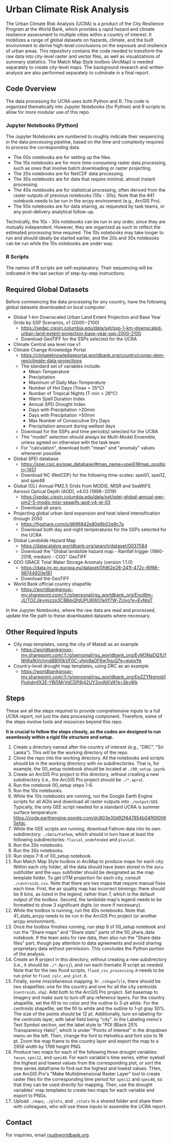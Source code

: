 # Urban Climate Risk Analysis

The Urban Climate Risk Analysis (UCRA) is a product of the City Resilience Program at the World Bank, which provides a rapid hazard and climate resilience assessment to multiple cities within a country of interest.
It mobilizes a range of global datasets on hazards, climate, and the built environment to derive high-level conclusions on the exposure and resilience of urban areas.
This repository contains the code needed to transform the raw data into city-level raster and vector files, as well as visualizations of summary statistics.
The Match Map Style toolbox (ArcMap) is needed separately to create city-level maps.
The background research and written analysis are also performed separately to culminate in a final report.

## Code Overview

The data processing for UCRA uses both Python and R.
The code is organized thematically into Jupyter Notebooks (for Python) and R scripts to allow for more modular use of this repo.

### Jupyter Notebooks (Python)

The Jupyter Notebooks are numbered to roughly indicate their sequencing in the data processing pipeline, based on the time and complexity required to process the corresponding data.
- The 00s notebooks are for setting up the files.
- The 10s notebooks are for more time-consuming raster data processing, such as ones that involve batch downloading or raster projecting.
- The 20s notebooks are for NetCDF data processing.
- The 30s notebooks are for data that require minimal, almost instant processing.
- The 40s notebooks are for statistical processing, often derived from the raster outputs of previous notebooks (10s - 30s). Note that the #41 notebook needs to be run in the arcpy environment (e.g., ArcGIS Pro).
- The 50s notebooks are for data sharing, as requested by task teams, or any post-delivery analytical follow-up.

Technically, the 10s - 30s notebooks can be run in any order, since they are mutually independent.
However, they are organized as such to reflect the estimated processing time required.
The 10s notebooks may take longer to run and should ideally be started earlier, and the 20s and 30s notebooks can be run while the 10s notebooks are under way.

### R Scripts

The names of R scripts are self-explanatory. Their sequencing will be indicated in the last section of step-by-step instructions.

## Required Global Datasets

Before commencing the data processing for any country, have the following global datasets downloaded on local computer:

- Global 1-km Downscaled Urban Land Extent Projection and Base Year Grids by SSP Scenarios, v1 (2000 – 2100) 
    - https://sedac.ciesin.columbia.edu/data/set/ssp-1-km-downscaled-urban-land-extent-projection-base-year-ssp-2000-2100
    - Download GeoTIFF for the SSPs selected for the UCRA
- Climate Central sea level rise v1
- Climate Change Knowledge Portal
    - https://climateknowledgeportal.worldbank.org/country/congo-dem-rep/climate-data-projections
    - The standard set of variables include:
        - Mean-Temperature
        - Precipitation
        - Maximum of Daily Max-Temperature
        - Number of Hot Days (Tmax > 35°C)
        - Number of Tropical Nights (T-min > 26°C)
        - Warm Spell Duration Index
        - Annual SPEI Drought Index
        - Days with Precipitation >20mm
        - Days with Precipitation >50mm
        - Max Number of Consecutive Dry Days
        - Precipitation amount during wettest days
    - Download for the SSPs and time period(s) selected for the UCRA
    - The "model" selection should always be Multi-Model Ensemble, unless agreed on otherwise with the task team
    - For "calculation", download both "mean" and "anomaly" values whenever possible
- Global SPEI database
    - https://spei.csic.es/spei_database/#map_name=spei01#map_position=1451
    - Download NC (NetCDF) for the following time-scales: spei01, spei12, and spei48
- Global (GL) Annual PM2.5 Grids from MODIS, MISR and SeaWiFS Aerosol Optical Depth (AOD), v4.03 (1998 – 2019)
    - https://sedac.ciesin.columbia.edu/data/set/sdei-global-annual-gwr-pm2-5-modis-misr-seawifs-aod-v4-gl-03
    - Download all years
- Projecting global urban land expansion and heat island intensification through 2050
    - https://figshare.com/s/d696842e80e8b02e9c7a
    - Download both day and night temperatures for the SSPs selected for the UCRA
- Global Landslide Hazard Map
    - https://datacatalog.worldbank.org/search/dataset/0037584
    - Download the "Global landslide hazard map - Rainfall trigger (1980-2018, median) - COG" GeoTIFF
- GDO GRACE Total Water Storage Anomaly (version 1.1.0)
    - https://data.jrc.ec.europa.eu/dataset/0fd62e28-241f-472c-8966-98744920e181
    - Download the GeoTIFF
- World Bank official country shapefile
    - https://worldbankgroup-my.sharepoint.com/:f:/g/personal/rsu_worldbank_org/EnuWm-JUTOZJikymjzzp3C8BipQfdUPU8WO1eXf7W-ZUsg?e=EyNIoT

In the Jupyter Notebooks, where the raw data are read and processed, update the file path to these downloaded datasets where necessary.

## Other Required Inputs

- City map templates, using the city of Matadi as an example
    - https://worldbankgroup-my.sharepoint.com/:f:/g/personal/rsu_worldbank_org/EvM3NaDQ1U1NhKafkVchmd8B00kVF0C-vhm9aOF6w1IguQ?e=eupyYe
- Country-level drought map templates, using DRC as an example
    - https://worldbankgroup-my.sharepoint.com/:f:/g/personal/rsu_worldbank_org/EpZZYNgmxb1PiohdmfX2E-YBj5MrVdCDP8j42UY2ooNXVA?e=SkylKk

## Steps

These are all the steps required to provide comprehensive inputs to a full UCRA report, not just the data processing component.
Therefore, some of the steps involve tools and resources beyond this repo.  

**It is crucial to follow the steps closely, as the codes are designed to run seamlessly within a rigid file structure and setup.**

1. Create a directory named after the country of interest (e.g., "DRC", "Sri Lanka"). This will be the working directory of the repo.
1. Clone the repo into the working directory. All the notebooks and scripts should be in the working directory with no subdirectories.
That is, for example, the 00_setup notebook should be located at `./00_setup.ipynb`.
1. Create an ArcGIS Pro project in this directory, without creating a new subdirectory (i.e., the ArcGIS Pro project should be `./*.aprx`).
1. Run the notebook 00_setup steps 1-6.
1. Run the 10s notebooks.
1. While the 10s notebooks are running, run the Google Earth Engine scripts for all AOIs and download all raster outputs into `./output/GEE`.
Typically, the only GEE script needed for a standard UCRA is summer surface temperature: https://code.earthengine.google.com/dc803e30d92f447854b04f690065efdc.
1. While the GEE scripts are running, download Fathom data into its own subdirectory: `./data/Fathom`, which should in turn have at least the following subdirectories: `fluvial_undefended` and `pluvial`.
1. Run the 20s notebooks.
1. Run the 30s notebooks.
1. Run steps 7-8 of 00_setup notebook.
1. Run Match Map Style toolbox in ArcMap to produce maps for each city.
Within each city folder, all the data should have been stored in the `data` subfolder and the `maps` subfolder should be designated as the map template folder.
To get UTM projection for each city, consult `./centroids.csv`.
Note that there are two maps that require manual fixes each time.
First, the air quality map has incorrect binnings: there should be 8 bins, as listed in the legend, rather than 7, which is the default output of the toolbox.
Second, the landslide map's legend needs to be formatted to show 3 significant digits (or more if necessary).
1. While the toolbox is running, run the 40s notebooks.
Note that 41_stats_arcpy needs to be run in the ArcGIS Pro project (or another arcpy environment).
1. Once the toolbox finishes running, run step 9 of 00_setup notebook and run the "Share maps" and "Share stats" parts of the 50_share_data notebook. If the team asks for raw data, then also run the "Share data files" part, though pay attention to data agreements and avoid sharing proprietary data without permission. This concludes the Python portion of the analysis.
1. Create an R project in this directory, without creating a new subdirectory (i.e., it should be `./*.Rproj`), and run each thematic R script as needed.
Note that for the two flood scripts, `flood_csv_processing.R` needs to be run prior to `flood_calc_and_plot.R`.
1. Finally, some miscellaneous mapping. 
In `./shapefile`, there should be two shapefiles: one for the country and one for all the city centroids (`centroids.shp`).
Add both to the ArcGIS Pro project.
Set basemap to Imagery and make sure to turn off any reference layers.
For the country shapefile, set the fill to no color and the outline to 3-pt white.
For the centroids shapefile, set the fill to white and the outline to 1-pt gray 50%. The size of the points should be 12 pt.
Additionally, turn on labeling for the centroids layer, with label field being "city".
In the Labeling menu's Text Symbol section, set the label style to "POI (Black 25% Transparency Halo)", which is under "Points of Interest" in the dropdown menu on the left.
Then, change the font to Helvetica and font size to 16 pt.
Zoom the map frame to the country layer and export the map to a 2956 width by 1766 height PNG.
1. Produce two maps for each of the following three drought variables: `twsan`, `spei12`, and `spei48`.
For each variable's time series, either eyeball the highest and lowest values from the corresponding plot, or sort the time series dataframe to find out the highest and lowest values.
THen, use ArcGIS Pro's "Make Multidimensional Raster Layer" tool to create raster files for the corresponding time period for `spei12` and `spei48`, so that they can be used directly for mapping.
Then, use the drought variables' map templates to create two maps for each variable and export to PNGs.
1. Upload `./maps`, `./plots`, and `./stats` to a shared folder and share them with colleagues, who will use these inputs to assemble the UCRA report.

## Contact

For inquiries, email rsu@worldbank.org.
